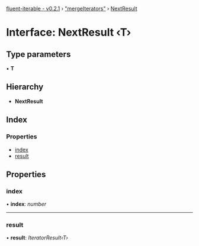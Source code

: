 [fluent-iterable - v0.2.1](../README.md) › ["mergeIterators"](../modules/_mergeiterators_.md) › [NextResult](_mergeiterators_.nextresult.md)

# Interface: NextResult ‹**T**›

## Type parameters

▪ **T**

## Hierarchy

* **NextResult**

## Index

### Properties

* [index](_mergeiterators_.nextresult.md#index)
* [result](_mergeiterators_.nextresult.md#result)

## Properties

###  index

• **index**: *number*

___

###  result

• **result**: *IteratorResult‹T›*
